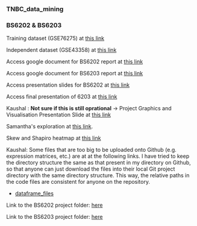 ### TNBC_data_mining ###
### BS6202 & BS6203 ###


Training dataset (GSE76275) at [this link](https://www.ncbi.nlm.nih.gov/geo/query/acc.cgi?acc=GSE76275)

Independent dataset (GSE43358) at [this link](https://www.ncbi.nlm.nih.gov/geo/query/acc.cgi?acc=GSE43358)

Access google document for BS6202 report at [this link](https://docs.google.com/document/d/14Gx5Y5L-zLhKzvk7nKMmK_6VVJmR1U8YjBbvx6nfLbg/edit)

Access google document for BS6203 report at [this link](https://docs.google.com/document/d/1RH9IbL075sInZO1FrJQiHTrVeBeUzOaE2zhC1-BkvHY/edit?usp=sharing)

Access presentation slides for BS6202 at [this link](https://docs.google.com/presentation/d/1jFMmQ3ZTBrAfvvTT7fBpDVWecNISE4ALu3RucK_Lp5s/edit#slide=id.g14b826a7f19_0_101)

Access final presentation of 6203 at
[this link](https://docs.google.com/presentation/d/1T_RGK5Z5wM4GN3S_H_63kudewIs7yx7gqYVpzTRzOn0/edit#slide=id.g16b1e9d7798_0_45)

Kaushal : **Not sure if this is still oprational** -> Project Graphics and Visualisation Presentation Slide at [this link](https://docs.google.com/presentation/d/1NPtJ5HFdRHuLHTeOj2lNmTtQgsCbcLwP/edit?usp=sharing&ouid=107696356622137707102&rtpof=true&sd=true)

Samantha's exploration at [this link](https://rpubs.com/kjmkjm/950292).

Skew and Shapiro heatmap at [this link](https://colab.research.google.com/drive/1vc2kTvmBn5lngbBBtSQuiKPUYhI1QCUq?usp=sharing)

Kaushal: Some files that are too big to be uploaded onto Github (e.g. expression matrices, etc.) are at at the following links. I have tried to keep the directory structure the same as that present in my directory on Github, so that anyone can just download the files into their local Git project directory with the same directory structure. This way, the relative paths in the code files are consistent for anyone on the repository.

* [dataframe_files](https://1drv.ms/u/s!AkeYr3_QjccujcMrCRLb6nwxflU7Ig?e=UKht39)

Link to the BS6202 project folder: [here](https://drive.google.com/drive/folders/10ITEei4YHsI0x0IWtUJc60crNlPD_zQc)

Link to the BS6203 project folder: [here](https://drive.google.com/drive/folders/1Cc-GYWsBprc4x6OBTGZ1ZDcfBaB4ls--?usp=sharing)
